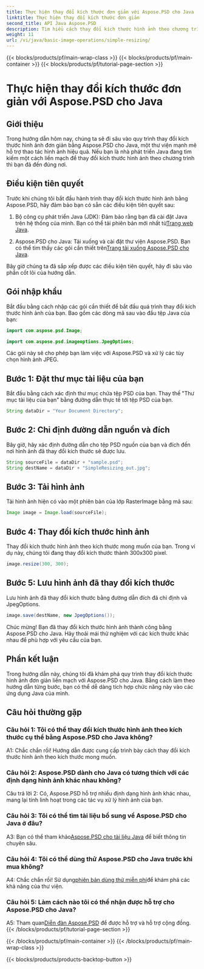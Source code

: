 ```yaml
---
title: Thực hiện thay đổi kích thước đơn giản với Aspose.PSD cho Java
linktitle: Thực hiện thay đổi kích thước đơn giản
second_title: API Java Aspose.PSD
description: Tìm hiểu cách thay đổi kích thước hình ảnh theo chương trình với Aspose.PSD cho Java. Hãy làm theo hướng dẫn từng bước của chúng tôi để thao tác hình ảnh hiệu quả.
weight: 11
url: /vi/java/basic-image-operations/simple-resizing/
---
```


{{< blocks/products/pf/main-wrap-class >}}
{{< blocks/products/pf/main-container >}}
{{< blocks/products/pf/tutorial-page-section >}}

# Thực hiện thay đổi kích thước đơn giản với Aspose.PSD cho Java

## Giới thiệu

Trong hướng dẫn hôm nay, chúng ta sẽ đi sâu vào quy trình thay đổi kích thước hình ảnh đơn giản bằng Aspose.PSD cho Java, một thư viện mạnh mẽ hỗ trợ thao tác hình ảnh hiệu quả. Nếu bạn là nhà phát triển Java đang tìm kiếm một cách liền mạch để thay đổi kích thước hình ảnh theo chương trình thì bạn đã đến đúng nơi.

## Điều kiện tiên quyết

Trước khi chúng tôi bắt đầu hành trình thay đổi kích thước hình ảnh bằng Aspose.PSD, hãy đảm bảo bạn có sẵn các điều kiện tiên quyết sau:

1.  Bộ công cụ phát triển Java (JDK): Đảm bảo rằng bạn đã cài đặt Java trên hệ thống của mình. Bạn có thể tải phiên bản mới nhất từ[Trang web Java](https://www.oracle.com/java/).

2.  Aspose.PSD cho Java: Tải xuống và cài đặt thư viện Aspose.PSD. Bạn có thể tìm thấy các gói cần thiết trên[Trang tải xuống Aspose.PSD cho Java](https://releases.aspose.com/psd/java/).

Bây giờ chúng ta đã sắp xếp được các điều kiện tiên quyết, hãy đi sâu vào phần cốt lõi của hướng dẫn.

## Gói nhập khẩu

Bắt đầu bằng cách nhập các gói cần thiết để bắt đầu quá trình thay đổi kích thước hình ảnh của bạn. Bao gồm các dòng mã sau vào đầu tệp Java của bạn:

```java
import com.aspose.psd.Image;

import com.aspose.psd.imageoptions.JpegOptions;
```

Các gói này sẽ cho phép bạn làm việc với Aspose.PSD và xử lý các tùy chọn hình ảnh JPEG.

## Bước 1: Đặt thư mục tài liệu của bạn

Bắt đầu bằng cách xác định thư mục chứa tệp PSD của bạn. Thay thế "Thư mục tài liệu của bạn" bằng đường dẫn thực tế tới tệp PSD của bạn.

```java
String dataDir = "Your Document Directory";
```

## Bước 2: Chỉ định đường dẫn nguồn và đích

Bây giờ, hãy xác định đường dẫn cho tệp PSD nguồn của bạn và đích đến nơi hình ảnh đã thay đổi kích thước sẽ được lưu.

```java
String sourceFile = dataDir + "sample.psd";
String destName = dataDir + "SimpleResizing_out.jpg";
```

## Bước 3: Tải hình ảnh

Tải hình ảnh hiện có vào một phiên bản của lớp RasterImage bằng mã sau:

```java
Image image = Image.load(sourceFile);
```

## Bước 4: Thay đổi kích thước hình ảnh

Thay đổi kích thước hình ảnh theo kích thước mong muốn của bạn. Trong ví dụ này, chúng tôi đang thay đổi kích thước thành 300x300 pixel.

```java
image.resize(300, 300);
```

## Bước 5: Lưu hình ảnh đã thay đổi kích thước

Lưu hình ảnh đã thay đổi kích thước bằng đường dẫn đích đã chỉ định và JpegOptions.

```java
image.save(destName, new JpegOptions());
```

Chúc mừng! Bạn đã thay đổi kích thước hình ảnh thành công bằng Aspose.PSD cho Java. Hãy thoải mái thử nghiệm với các kích thước khác nhau để phù hợp với yêu cầu của bạn.

## Phần kết luận

Trong hướng dẫn này, chúng tôi đã khám phá quy trình thay đổi kích thước hình ảnh đơn giản liền mạch với Aspose.PSD cho Java. Bằng cách làm theo hướng dẫn từng bước, bạn có thể dễ dàng tích hợp chức năng này vào các ứng dụng Java của mình.

## Câu hỏi thường gặp

### Câu hỏi 1: Tôi có thể thay đổi kích thước hình ảnh theo kích thước cụ thể bằng Aspose.PSD cho Java không?

A1: Chắc chắn rồi! Hướng dẫn được cung cấp trình bày cách thay đổi kích thước hình ảnh theo kích thước mong muốn.

### Câu hỏi 2: Aspose.PSD dành cho Java có tương thích với các định dạng hình ảnh khác nhau không?

Câu trả lời 2: Có, Aspose.PSD hỗ trợ nhiều định dạng hình ảnh khác nhau, mang lại tính linh hoạt trong các tác vụ xử lý hình ảnh của bạn.

### Câu hỏi 3: Tôi có thể tìm tài liệu bổ sung về Aspose.PSD cho Java ở đâu?

 A3: Bạn có thể tham khảo[Aspose.PSD cho tài liệu Java](https://reference.aspose.com/psd/java/) để biết thông tin chuyên sâu.

### Câu hỏi 4: Tôi có thể dùng thử Aspose.PSD cho Java trước khi mua không?

 A4: Chắc chắn rồi! Sử dụng[phiên bản dùng thử miễn phí](https://releases.aspose.com/)để khám phá các khả năng của thư viện.

### Câu hỏi 5: Làm cách nào tôi có thể nhận được hỗ trợ cho Aspose.PSD cho Java?

 A5: Tham quan[Diễn đàn Aspose.PSD](https://forum.aspose.com/c/psd/34) để được hỗ trợ và hỗ trợ cộng đồng.
{{< /blocks/products/pf/tutorial-page-section >}}

{{< /blocks/products/pf/main-container >}}
{{< /blocks/products/pf/main-wrap-class >}}

{{< blocks/products/products-backtop-button >}}
